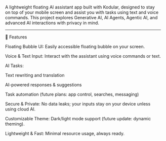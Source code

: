 A lightweight floating AI assistant app built with Kodular, designed to stay on top of your mobile screen and assist you with tasks using text and voice commands. This project explores Generative AI, AI Agents, Agentic AI, and advanced AI interactions with privacy in mind.


---

🔹 Features

Floating Bubble UI: Easily accessible floating bubble on your screen.

Voice & Text Input: Interact with the assistant using voice commands or text.

AI Tasks:

Text rewriting and translation

AI-powered responses & suggestions

Task automation (future plans: app control, searches, messaging)


Secure & Private: No data leaks; your inputs stay on your device unless using cloud AI.

Customizable Theme: Dark/light mode support (future update: dynamic theming).

Lightweight & Fast: Minimal resource usage, always ready.

